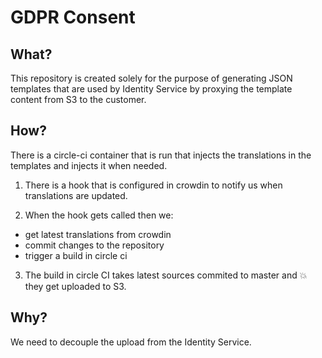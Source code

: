 # GDPR Consent

## What?

This repository is created solely for the purpose of generating JSON templates that are used by Identity Service by proxying the template content from S3 to the customer.

## How?

There is a circle-ci container that is run that injects the translations in the templates and injects it when needed.

1. There is a hook that is configured in crowdin to notify us when translations are updated.

2. When the hook gets called then we:
  - get latest translations from crowdin
  - commit changes to the repository
  - trigger a build in circle ci

3. The build in circle CI takes latest sources commited to master and 💥 they get uploaded to S3.

## Why? 

We need to decouple the upload from the Identity Service.
